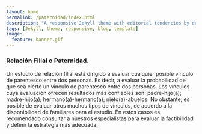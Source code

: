 ```yaml
---
layout: home
permalink: /paternidad/index.html
description: "A responsive Jekyll theme with editorial tendencies by designer Michael Rose."
tags: [Jekyll, theme, responsive, blog, template]
image:
  feature: banner.gif 
---
```


### Relación Filial o Paternidad.

Un estudio de relación filial está dirigido a evaluar cualquier posible vínculo de parentesco entre dos personas. Es decir, a evaluar la probabilidad de que sea cierto un vínculo de parentesco entre dos personas. Los vínculos cuya evaluación ofrecen resultados más confiables son: padre-hijo(a); madre-hijo(a); hermano(a)-hermano(a); nieto(a)-abuelos. No obstante, es posible de evaluar otros muchos tipos de vínculos, de acuerdo a la disponibilidad de familiares para el estudio. En estos casos es recomendado consultar a nuestros especialistas para evaluar la factibilidad y definir la estrategia más adecuada.

